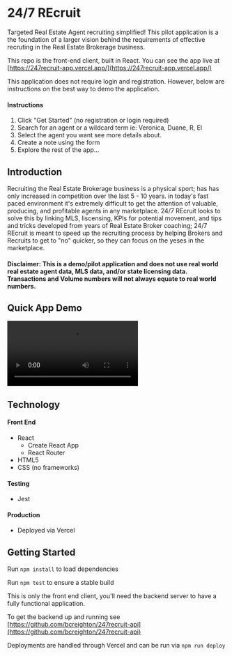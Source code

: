 # 24/7 REcruit
Targeted Real Estate Agent recruiting simplified! This pilot application is a the foundation of a larger vision behind the requirements of effective recruting in the Real Estate Brokerage business. 

This repo is the front-end client, built in React.  You can see the app live at [https://247recruit-app.vercel.app/](https://247recruit-app.vercel.app/)

This application does not require login and registration. However, below are instructions on the best way to demo the application.

#### Instructions

1. Click "Get Started" (no registration or login required)
2. Search for an agent or a wildcard term ie: Veronica, Duane, R, El
3. Select the agent you want see more details about.
4. Create a note using the form
5. Explore the rest of the app...

## Introduction

Recruiting the Real Estate Brokerage business is a physical sport; has has only increased in competition over the last 5 - 10 years. in today's fast paced environment it's extremely difficult to get the attention of valuable, producing, and profitable agents in any marketplace. 24/7 REcruit looks to solve this by linking MLS, liscensing, KPIs for potential movement, and tips and tricks developed from years of Real Estate Broker coaching; 24/7 REcruit is meant to speed up the recruiting process by helping Brokers and Recruits to get to "no" quicker, so they can focus on the yeses in the marketplace.

#### Disclaimer: This is a demo/pilot application and does not use real world real estate agent data, MLS data, and/or state licensing data. Transactions and Volume numbers will not always equate to real world numbers.

## Quick App Demo

![Imgur](https://i.imgur.com/uQNu553.mp4)

## Technology

#### Front End

* React
  * Create React App
  * React Router
* HTML5
* CSS (no frameworks)

#### Testing

* Jest

#### Production

* Deployed via Vercel

## Getting Started

Run `npm install` to load dependencies

Run `npm test` to ensure a stable build

This is only the front end client, you'll need the backend server to have a fully functional application.

To get the backend up and running see [https://github.com/bcreighton/247recruit-api](https://github.com/bcreighton/247recruit-api)

Deployments are handled through Vercel and can be run via `npm run deploy`